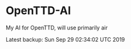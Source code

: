 # OpenTTD-AI
My AI for OpenTTD, will use primarily air

Latest backup: Sun Sep 29 02:34:02 UTC 2019
